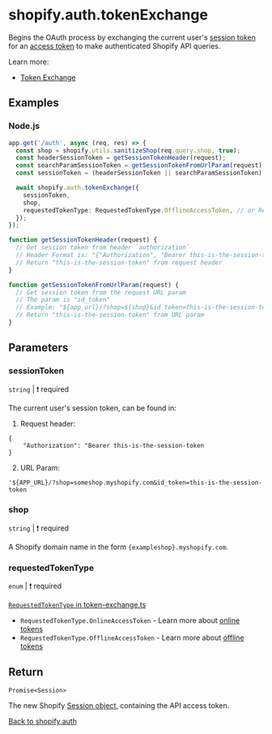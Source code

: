 # shopify.auth.tokenExchange

Begins the OAuth process by exchanging the current user's [session token](https://shopify.dev/docs/apps/auth/session-tokens) for an
[access token](https://shopify.dev/docs/apps/auth/access-token-types/online.md) to make authenticated Shopify API queries.

Learn more:

- [Token Exchange](../../guides/oauth.md#token-exchange)

## Examples

### Node.js

```ts
app.get('/auth', async (req, res) => {
  const shop = shopify.utils.sanitizeShop(req.query.shop, true);
  const headerSessionToken = getSessionTokenHeader(request);
  const searchParamSessionToken = getSessionTokenFromUrlParam(request);
  const sessionToken = (headerSessionToken || searchParamSessionToken)!;

  await shopify.auth.tokenExchange({
    sessionToken,
    shop,
    requestedTokenType: RequestedTokenType.OfflineAccessToken, // or RequestedTokenType.OnlineAccessToken
  });
});

function getSessionTokenHeader(request) {
  // Get session token from header `authorization`
  // Header Format is: "{"Authorization", "Bearer this-is-the-session-token"}
  // Return "this-is-the-session-token" from request header
}

function getSessionTokenFromUrlParam(request) {
  // Get session token from the request URL param
  // The param is "id_token"
  // Example: "${app_url}/?shop=${shop}&id_token=this-is-the-session-token"
  // Return "this-is-the-session-token" from URL param
}
```

## Parameters

### sessionToken

`string` | :exclamation: required

The current user's session token, can be found in:

1. Request header:

```
{
    "Authorization": "Bearer this-is-the-session-token
}
```

2. URL Param:

```
'${APP_URL}/?shop=someshop.myshopify.com&id_token=this-is-the-session-token
```

### shop

`string` | :exclamation: required

A Shopify domain name in the form `{exampleshop}.myshopify.com`.

### requestedTokenType

`enum` | :exclamation: required

[`RequestedTokenType` in token-exchange.ts](/packages/apps/shopify-api/lib/auth/oauth/token-exchange.ts)

- `RequestedTokenType.OnlineAccessToken` - Learn more about [online tokens](https://shopify.dev/docs/apps/auth/access-token-types/online.md)
- `RequestedTokenType.OfflineAccessToken` - Learn more about [offline tokens](https://shopify.dev/docs/apps/auth/access-token-types/offline.md)

## Return

`Promise<Session>`

The new Shopify [Session object](../../../lib/session/session.ts), containing the API access token.

[Back to shopify.auth](./README.md)
